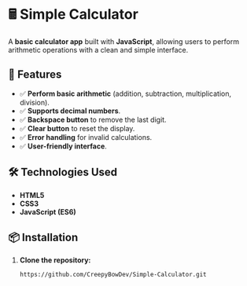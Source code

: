 # 🖩 Simple Calculator

A **basic calculator app** built with **JavaScript**, allowing users to perform arithmetic operations with a clean and simple interface.

## 🌟 Features
- ✅ **Perform basic arithmetic** (addition, subtraction, multiplication, division).
- ✅ **Supports decimal numbers**.
- ✅ **Backspace button** to remove the last digit.
- ✅ **Clear button** to reset the display.
- ✅ **Error handling** for invalid calculations.
- ✅ **User-friendly interface**.

## 🛠️ Technologies Used
- **HTML5**
- **CSS3**
- **JavaScript (ES6)**

## 📦 Installation
1. **Clone the repository:**
   ```bash
   https://github.com/CreepyBowDev/Simple-Calculator.git

